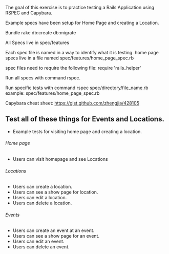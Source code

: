 The goal of this exercise is to practice testing a Rails Application using RSPEC and Capybara.

Example specs have been setup for Home Page and creating a Location.

Bundle
rake db:create db:migrate


All Specs live in spec/features

Each spec file is named in a way to identify what it is testing.
home page specs live in a file named spec/features/home_page_spec.rb




spec files need to require the following file:
  require 'rails_helper'

Run all specs with command rspec.

Run specific tests with command rspec spec/directory/file_name.rb
  example: spec/features/home_page_spec.rb


Capybara cheat sheet: https://gist.github.com/zhengjia/428105


## Test all of these things for Events and Locations.

- Example tests for visiting home page and creating a location.


###### Home page
- Users can visit homepage and see Locations



###### Locations
- Users can create a location.
- Users can see a show page for location.
- Users can edit a location.
- Users can delete a location.


###### Events
- Users can create an event at an event.
- Users can see a show page for an event.
- Users can edit an event.
- Users can delete an event.

